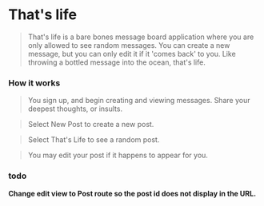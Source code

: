 <h1> That's life </h1>

> That's life is a bare bones message board application where you are only allowed to see random messages. You can create a new message, but you can only edit it if it 'comes back' to you. Like throwing a bottled message into the ocean, that's life.

<h3> How it works </h3>

> You sign up, and begin creating and viewing messages. Share your deepest thoughts, or insults.

> Select New Post to create a new post.

> Select That's Life to see a random post.

> You may edit your post if it happens to appear for you.

<h3>todo</h3>

<b> Change edit view to Post route so the post id does not display in the URL.
